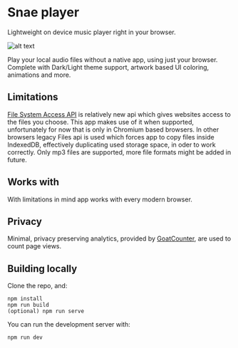 # Snae player
Lightweight on device music player right in your browser.

![alt text](https://raw.githubusercontent.com/minht11/local-music-pwa/main/images/preview.webp)

Play your local audio files without a native app, using just your browser. Complete with Dark/Light theme support, artwork based UI coloring, animations and more.

## Limitations
[File System Access API](https://developer.mozilla.org/en-US/docs/Web/API/File_System_Access_API) is relatively new api which gives websites access to the files you choose. This app makes use of it when supported, unfortunately for now that is only in Chromium based browsers. In other browsers legacy Files api is used which forces app to copy files inside IndexedDB, effectively duplicating used storage space, in oder to work correctly.
Only mp3 files are supported, more file formats might be added in future.

## Works with
With limitations in mind app works with every modern browser.

## Privacy
Minimal, privacy preserving analytics, provided by [GoatCounter](https://goatcounter.com/), are used to count page views.

## Building locally
Clone the repo, and:
```
npm install
npm run build
(optional) npm run serve
```
You can run the development server with:
```
npm run dev
```